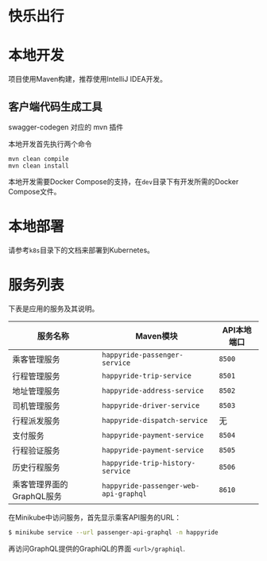 # 快乐出行

# 本地开发

项目使用Maven构建，推荐使用IntelliJ IDEA开发。

## 客户端代码生成工具
swagger-codegen
对应的 mvn 插件

本地开发首先执行两个命令
```shell script
mvn clean compile
mvn clean install
```

本地开发需要Docker Compose的支持，在`dev`目录下有开发所需的Docker Compose文件。

# 本地部署

请参考`k8s`目录下的文档来部署到Kubernetes。

# 服务列表

下表是应用的服务及其说明。

| 服务名称  | Maven模块   |  API本地端口  |
|---|---|---|
| 乘客管理服务 |  `happyride-passenger-service`  |  `8500` |
| 行程管理服务 |  `happyride-trip-service`  |  `8501` |
| 地址管理服务  |  `happyride-address-service`  | `8502`  |
| 司机管理服务 |  `happyride-driver-service`  |  `8503` |
| 行程派发服务  |  `happyride-dispatch-service`  | 无  |
| 支付服务  |  `happyride-payment-service`  | `8504`  |
| 行程验证服务  |  `happyride-payment-service`  | `8505`  |
| 历史行程服务  |  `happyride-trip-history-service`  | `8506`  |
| 乘客管理界面的GraphQL服务  |  `happyride-passenger-web-api-graphql`  | `8610`  |


在Minikube中访问服务，首先显示乘客API服务的URL：

```sh
$ minikube service --url passenger-api-graphql -n happyride
```

再访问GraphQL提供的GraphiQL的界面 `<url>/graphiql`.